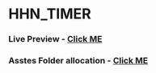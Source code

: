 # HHN_TIMER

### Live Preview - [Click ME](https://tahsin000.github.io/WEB_DEVELOPMENT/JAVASCRIPT/JS_30TH_DAYS_PROJECT/HHJNTIMER/index.html)

### Asstes Folder allocation - [Click ME](https://github.com/Tahsin000/WEB_DEVELOPMENT/tree/JAVASCRIPT/JAVASCRIPT/JS_30TH_DAYS_PROJECT/HHJNTIMER)

